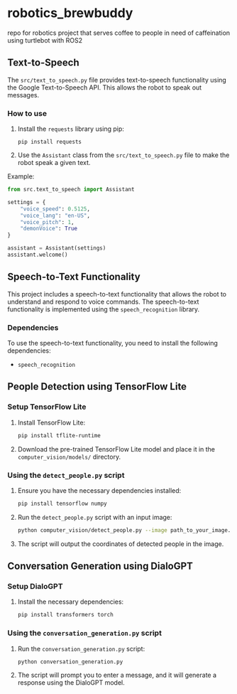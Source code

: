 # robotics_brewbuddy
repo for robotics project that serves coffee to people in need of caffeination using turtlebot with ROS2

## Text-to-Speech
The `src/text_to_speech.py` file provides text-to-speech functionality using the Google Text-to-Speech API. This allows the robot to speak out messages.

### How to use
1. Install the `requests` library using pip:
   ```
   pip install requests
   ```
2. Use the `Assistant` class from the `src/text_to_speech.py` file to make the robot speak a given text.

Example:
```python
from src.text_to_speech import Assistant

settings = {
    "voice_speed": 0.5125,
    "voice_lang": "en-US",
    "voice_pitch": 1,
    "demonVoice": True
}

assistant = Assistant(settings)
assistant.welcome()
```
## Speech-to-Text Functionality
This project includes a speech-to-text functionality that allows the robot to understand and respond to voice commands. The speech-to-text functionality is implemented using the `speech_recognition` library.

### Dependencies
To use the speech-to-text functionality, you need to install the following dependencies:
- `speech_recognition`

## People Detection using TensorFlow Lite

### Setup TensorFlow Lite

1. Install TensorFlow Lite:
   ```bash
   pip install tflite-runtime
   ```

2. Download the pre-trained TensorFlow Lite model and place it in the `computer_vision/models/` directory.

### Using the `detect_people.py` script

1. Ensure you have the necessary dependencies installed:
   ```bash
   pip install tensorflow numpy
   ```

2. Run the `detect_people.py` script with an input image:
   ```bash
   python computer_vision/detect_people.py --image path_to_your_image.jpg
   ```

3. The script will output the coordinates of detected people in the image.

## Conversation Generation using DialoGPT

### Setup DialoGPT

1. Install the necessary dependencies:
   ```bash
   pip install transformers torch
   ```

### Using the `conversation_generation.py` script

1. Run the `conversation_generation.py` script:
   ```bash
   python conversation_generation.py
   ```

2. The script will prompt you to enter a message, and it will generate a response using the DialoGPT model.

